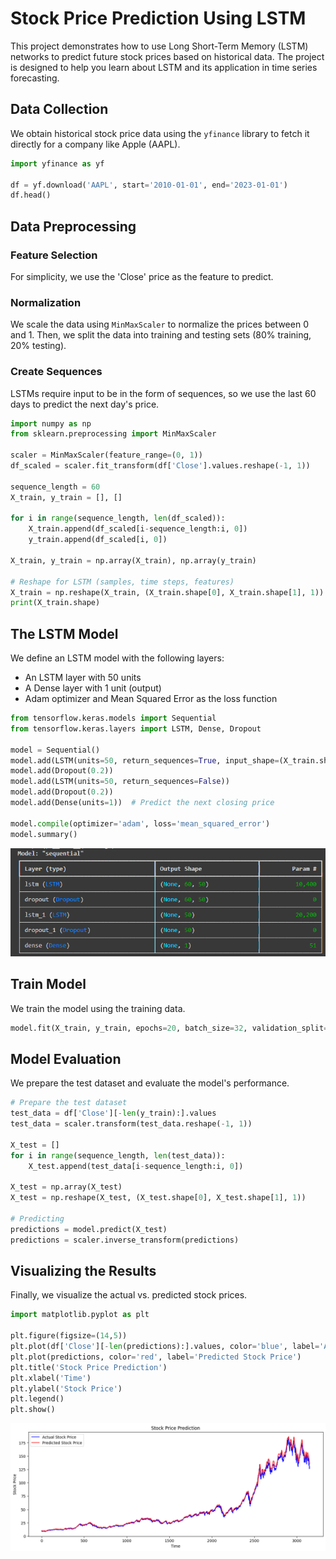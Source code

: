 
# Stock Price Prediction Using LSTM

This project demonstrates how to use Long Short-Term Memory (LSTM) networks to predict future stock prices based on historical data. The project is designed to help you learn about LSTM and its application in time series forecasting.

## Data Collection

We obtain historical stock price data using the `yfinance` library to fetch it directly for a company like Apple (AAPL).

```python
import yfinance as yf

df = yf.download('AAPL', start='2010-01-01', end='2023-01-01')
df.head()
```

## Data Preprocessing

### Feature Selection
For simplicity, we use the 'Close' price as the feature to predict.

### Normalization
We scale the data using `MinMaxScaler` to normalize the prices between 0 and 1. Then, we split the data into training and testing sets (80% training, 20% testing).

### Create Sequences
LSTMs require input to be in the form of sequences, so we use the last 60 days to predict the next day's price.

```python
import numpy as np
from sklearn.preprocessing import MinMaxScaler

scaler = MinMaxScaler(feature_range=(0, 1))
df_scaled = scaler.fit_transform(df['Close'].values.reshape(-1, 1))

sequence_length = 60
X_train, y_train = [], []

for i in range(sequence_length, len(df_scaled)):
    X_train.append(df_scaled[i-sequence_length:i, 0])
    y_train.append(df_scaled[i, 0])

X_train, y_train = np.array(X_train), np.array(y_train)

# Reshape for LSTM (samples, time steps, features)
X_train = np.reshape(X_train, (X_train.shape[0], X_train.shape[1], 1))
print(X_train.shape)
```

## The LSTM Model

We define an LSTM model with the following layers:
- An LSTM layer with 50 units
- A Dense layer with 1 unit (output)
- Adam optimizer and Mean Squared Error as the loss function

```python
from tensorflow.keras.models import Sequential
from tensorflow.keras.layers import LSTM, Dense, Dropout

model = Sequential()
model.add(LSTM(units=50, return_sequences=True, input_shape=(X_train.shape[1], 1)))
model.add(Dropout(0.2))
model.add(LSTM(units=50, return_sequences=False))
model.add(Dropout(0.2))
model.add(Dense(units=1))  # Predict the next closing price

model.compile(optimizer='adam', loss='mean_squared_error')
model.summary()
```

![sequential](lstm_sequential.png)

## Train Model

We train the model using the training data.

```python
model.fit(X_train, y_train, epochs=20, batch_size=32, validation_split=0.2)
```

## Model Evaluation

We prepare the test dataset and evaluate the model's performance.

```python
# Prepare the test dataset
test_data = df['Close'][-len(y_train):].values
test_data = scaler.transform(test_data.reshape(-1, 1))

X_test = []
for i in range(sequence_length, len(test_data)):
    X_test.append(test_data[i-sequence_length:i, 0])

X_test = np.array(X_test)
X_test = np.reshape(X_test, (X_test.shape[0], X_test.shape[1], 1))

# Predicting
predictions = model.predict(X_test)
predictions = scaler.inverse_transform(predictions)
```

## Visualizing the Results

Finally, we visualize the actual vs. predicted stock prices.

```python
import matplotlib.pyplot as plt

plt.figure(figsize=(14,5))
plt.plot(df['Close'][-len(predictions):].values, color='blue', label='Actual Stock Price')
plt.plot(predictions, color='red', label='Predicted Stock Price')
plt.title('Stock Price Prediction')
plt.xlabel('Time')
plt.ylabel('Stock Price')
plt.legend()
plt.show()
```
![prediction](stock_price_prediction.png)
